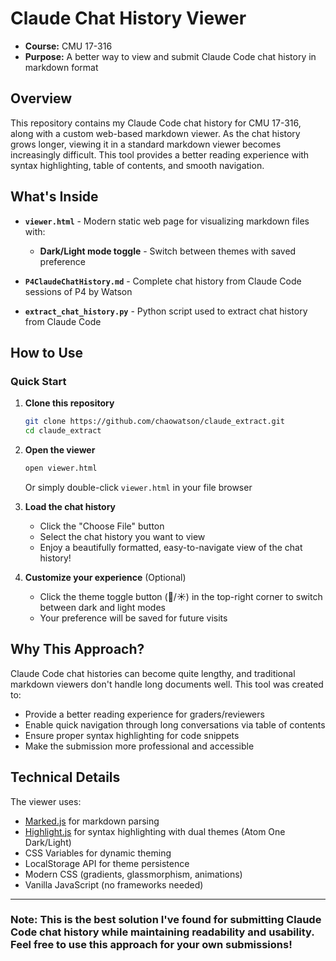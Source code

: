 # Claude Chat History Viewer

- **Course:** CMU 17-316
- **Purpose:** A better way to view and submit Claude Code chat history in markdown format

## Overview

This repository contains my Claude Code chat history for CMU 17-316, along with a custom web-based markdown viewer. As the chat history grows longer, viewing it in a standard markdown viewer becomes increasingly difficult. This tool provides a better reading experience with syntax highlighting, table of contents, and smooth navigation.

## What's Inside

- **`viewer.html`** - Modern static web page for visualizing markdown files with:
  -  **Dark/Light mode toggle** - Switch between themes with saved preference

- **`P4ClaudeChatHistory.md`** - Complete chat history from Claude Code sessions of P4 by Watson

- **`extract_chat_history.py`** - Python script used to extract chat history from Claude Code

## How to Use

### Quick Start

1. **Clone this repository**
   ```bash
   git clone https://github.com/chaowatson/claude_extract.git
   cd claude_extract
   ```

2. **Open the viewer**
   ```bash
   open viewer.html
   ```
   Or simply double-click `viewer.html` in your file browser

3. **Load the chat history**
   - Click the "Choose File" button
   - Select the chat history you want to view
   - Enjoy a beautifully formatted, easy-to-navigate view of the chat history!

4. **Customize your experience** (Optional)
   - Click the theme toggle button (🌙/☀️) in the top-right corner to switch between dark and light modes
   - Your preference will be saved for future visits

## Why This Approach?

Claude Code chat histories can become quite lengthy, and traditional markdown viewers don't handle long documents well. This tool was created to:

- Provide a better reading experience for graders/reviewers
- Enable quick navigation through long conversations via table of contents
- Ensure proper syntax highlighting for code snippets
- Make the submission more professional and accessible

## Technical Details

The viewer uses:
- [Marked.js](https://marked.js.org/) for markdown parsing
- [Highlight.js](https://highlightjs.org/) for syntax highlighting with dual themes (Atom One Dark/Light)
- CSS Variables for dynamic theming
- LocalStorage API for theme persistence
- Modern CSS (gradients, glassmorphism, animations)
- Vanilla JavaScript (no frameworks needed)

---

### **Note:** This is the best solution I've found for submitting Claude Code chat history while maintaining readability and usability. Feel free to use this approach for your own submissions!
